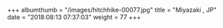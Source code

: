 +++
albumthumb = "/images/hitchhike-00077.jpg"
title = "Miyazaki , JP"
date = "2018:08:13 07:37:03"
weight = 77
+++
